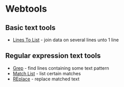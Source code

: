 # Webtools

## Basic text tools

- [Lines To List](webtools/lines2list.html) - join data on several lines unto 1 line

## Regular expression text tools

- [Grep](webtools/grep.html) - find lines containing some text pattern
- [Match List](webtools/matchlist.html) - list certain matches
- [REplace](webtools/grep.html) - replace matched text

